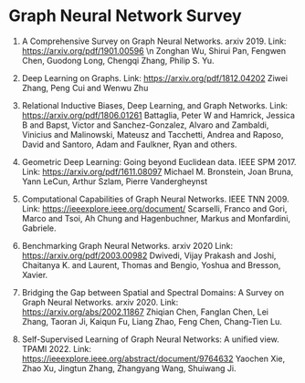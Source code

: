 # Graph Neural Network Survey

1) A Comprehensive Survey on Graph Neural Networks. arxiv 2019. Link: https://arxiv.org/pdf/1901.00596
\n Zonghan Wu, Shirui Pan, Fengwen Chen, Guodong Long, Chengqi Zhang, Philip S. Yu.

2) Deep Learning on Graphs. Link: https://arxiv.org/pdf/1812.04202
Ziwei Zhang, Peng Cui and Wenwu Zhu

3) Relational Inductive Biases, Deep Learning, and Graph Networks. Link: https://arxiv.org/pdf/1806.01261
Battaglia, Peter W and Hamrick, Jessica B and Bapst, Victor and Sanchez-Gonzalez, Alvaro and Zambaldi, Vinicius and Malinowski, Mateusz and Tacchetti, Andrea and Raposo, David and Santoro, Adam and Faulkner, Ryan and others.

4) Geometric Deep Learning: Going beyond Euclidean data. IEEE SPM 2017. Link: https://arxiv.org/pdf/1611.08097
Michael M. Bronstein, Joan Bruna, Yann LeCun, Arthur Szlam, Pierre Vandergheynst

5) Computational Capabilities of Graph Neural Networks. IEEE TNN 2009. Link: https://ieeexplore.ieee.org/document/
Scarselli, Franco and Gori, Marco and Tsoi, Ah Chung and Hagenbuchner, Markus and Monfardini, Gabriele.

6) Benchmarking Graph Neural Networks. arxiv 2020 Link: https://arxiv.org/pdf/2003.00982
Dwivedi, Vijay Prakash and Joshi, Chaitanya K. and Laurent, Thomas and Bengio, Yoshua and Bresson, Xavier.

7) Bridging the Gap between Spatial and Spectral Domains: A Survey on Graph Neural Networks. arxiv 2020. Link: https://arxiv.org/abs/2002.11867
Zhiqian Chen, Fanglan Chen, Lei Zhang, Taoran Ji, Kaiqun Fu, Liang Zhao, Feng Chen, Chang-Tien Lu.

8) Self-Supervised Learning of Graph Neural Networks: A unified view. TPAMI 2022. Link: https://ieeexplore.ieee.org/abstract/document/9764632
Yaochen Xie, Zhao Xu, Jingtun Zhang, Zhangyang Wang, Shuiwang Ji.
